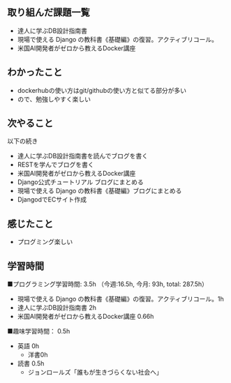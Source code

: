 ## 取り組んだ課題一覧
- 達人に学ぶDB設計指南書
- 現場で使える Django の教科書《基礎編》の復習。アクティブリコール。
- 米国AI開発者がゼロから教えるDocker講座

## わかったこと
- dockerhubの使い方はgit/githubの使い方と似てる部分が多い
- ので、勉強しやすく楽しい

## 次やること
以下の続き
- 達人に学ぶDB設計指南書を読んでブログを書く
- RESTを学んでブログを書く
- 米国AI開発者がゼロから教えるDocker講座
- Django公式チュートリアル ブログにまとめる
- 現場で使える Django の教科書《基礎編》ブログにまとめる
- DjangodでECサイト作成

## 感じたこと
- プログミング楽しい

## 学習時間
■プログラミング学習時間: 3.5h （今週:16.5h, 今月: 93h, total: 287.5h）
- 現場で使える Django の教科書《基礎編》の復習。アクティブリコール。1h
- 達人に学ぶDB設計指南書 2h
- 米国AI開発者がゼロから教えるDocker講座 0.66h

■趣味学習時間： 0.5h
- 英語 0h
  - 洋書0h
- 読書 0.5h
  - ジョンロールズ「誰もが生きづらくない社会へ」
